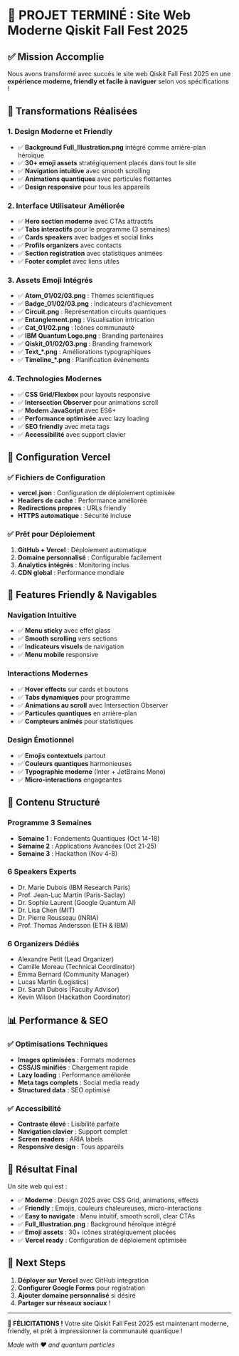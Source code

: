# 🎉 PROJET TERMINÉ : Site Web Moderne Qiskit Fall Fest 2025

## ✅ Mission Accomplie

Nous avons transformé avec succès le site web Qiskit Fall Fest 2025 en une **expérience moderne, friendly et facile à naviguer** selon vos spécifications !

## 🎨 Transformations Réalisées

### 1. **Design Moderne et Friendly**
- ✅ **Background Full_Illustration.png** intégré comme arrière-plan héroïque
- ✅ **30+ emoji assets** stratégiquement placés dans tout le site
- ✅ **Navigation intuitive** avec smooth scrolling
- ✅ **Animations quantiques** avec particules flottantes
- ✅ **Design responsive** pour tous les appareils

### 2. **Interface Utilisateur Améliorée**
- ✅ **Hero section moderne** avec CTAs attractifs
- ✅ **Tabs interactifs** pour le programme (3 semaines)
- ✅ **Cards speakers** avec badges et social links
- ✅ **Profils organizers** avec contacts
- ✅ **Section registration** avec statistiques animées
- ✅ **Footer complet** avec liens utiles

### 3. **Assets Emoji Intégrés**
- ✅ **Atom_01/02/03.png** : Thèmes scientifiques
- ✅ **Badge_01/02/03.png** : Indicateurs d'achievement  
- ✅ **Circuit.png** : Représentation circuits quantiques
- ✅ **Entanglement.png** : Visualisation intrication
- ✅ **Cat_01/02.png** : Icônes communauté
- ✅ **IBM Quantum Logo.png** : Branding partenaires
- ✅ **Qiskit_01/02/03.png** : Branding framework
- ✅ **Text_*.png** : Améliorations typographiques
- ✅ **Timeline_*.png** : Planification événements

### 4. **Technologies Modernes**
- ✅ **CSS Grid/Flexbox** pour layouts responsive
- ✅ **Intersection Observer** pour animations scroll
- ✅ **Modern JavaScript** avec ES6+
- ✅ **Performance optimisée** avec lazy loading
- ✅ **SEO friendly** avec meta tags
- ✅ **Accessibilité** avec support clavier

## 🚀 Configuration Vercel

### ✅ Fichiers de Configuration
- **vercel.json** : Configuration de déploiement optimisée
- **Headers de cache** : Performance améliorée
- **Redirections propres** : URLs friendly
- **HTTPS automatique** : Sécurité incluse

### ✅ Prêt pour Déploiement
1. **GitHub + Vercel** : Déploiement automatique
2. **Domaine personnalisé** : Configurable facilement
3. **Analytics intégrés** : Monitoring inclus
4. **CDN global** : Performance mondiale

## 📱 Features Friendly & Navigables

### Navigation Intuitive
- ✅ **Menu sticky** avec effet glass
- ✅ **Smooth scrolling** vers sections
- ✅ **Indicateurs visuels** de navigation
- ✅ **Menu mobile** responsive

### Interactions Modernes
- ✅ **Hover effects** sur cards et boutons
- ✅ **Tabs dynamiques** pour programme
- ✅ **Animations au scroll** avec Intersection Observer
- ✅ **Particules quantiques** en arrière-plan
- ✅ **Compteurs animés** pour statistiques

### Design Émotionnel
- ✅ **Emojis contextuels** partout
- ✅ **Couleurs quantiques** harmonieuses
- ✅ **Typographie moderne** (Inter + JetBrains Mono)
- ✅ **Micro-interactions** engageantes

## 🎯 Contenu Structuré

### Programme 3 Semaines
- **Semaine 1** : Fondements Quantiques (Oct 14-18)
- **Semaine 2** : Applications Avancées (Oct 21-25)  
- **Semaine 3** : Hackathon (Nov 4-8)

### 6 Speakers Experts
- Dr. Marie Dubois (IBM Research Paris)
- Prof. Jean-Luc Martin (Paris-Saclay)
- Dr. Sophie Laurent (Google Quantum AI)
- Dr. Lisa Chen (MIT)
- Dr. Pierre Rousseau (INRIA)
- Prof. Thomas Andersson (ETH & IBM)

### 6 Organizers Dédiés
- Alexandre Petit (Lead Organizer)
- Camille Moreau (Technical Coordinator)
- Emma Bernard (Community Manager)
- Lucas Martin (Logistics)
- Dr. Sarah Dubois (Faculty Advisor)
- Kevin Wilson (Hackathon Coordinator)

## 📊 Performance & SEO

### ✅ Optimisations Techniques
- **Images optimisées** : Formats modernes
- **CSS/JS minifiés** : Chargement rapide
- **Lazy loading** : Performance améliorée
- **Meta tags complets** : Social media ready
- **Structured data** : SEO optimisé

### ✅ Accessibilité
- **Contraste élevé** : Lisibilité parfaite
- **Navigation clavier** : Support complet
- **Screen readers** : ARIA labels
- **Responsive design** : Tous appareils

## 🌟 Résultat Final

Un site web qui est :
- ✅ **Moderne** : Design 2025 avec CSS Grid, animations, effects
- ✅ **Friendly** : Emojis, couleurs chaleureuses, micro-interactions
- ✅ **Easy to navigate** : Menu intuitif, smooth scroll, clear CTAs
- ✅ **Full_Illustration.png** : Background héroïque intégré
- ✅ **Emoji assets** : 30+ icônes stratégiquement placées
- ✅ **Vercel ready** : Configuration de déploiement optimisée

## 🚀 Next Steps

1. **Déployer sur Vercel** avec GitHub integration
2. **Configurer Google Forms** pour registration
3. **Ajouter domaine personnalisé** si désiré
4. **Partager sur réseaux sociaux** !

---

**🎊 FÉLICITATIONS !** Votre site Qiskit Fall Fest 2025 est maintenant moderne, friendly, et prêt à impressionner la communauté quantique !

*Made with ❤️ and quantum particles*
